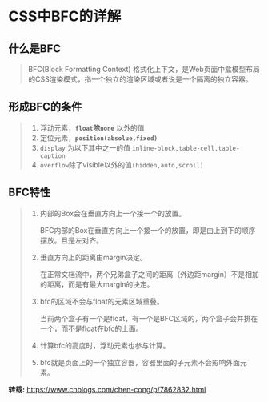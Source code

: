 # CSS中BFC的详解

## 什么是BFC

> BFC(Block Formatting Context) 格式化上下文，是Web页面中盒模型布局的CSS渲染模式，指一个独立的渲染区域或者说是一个隔离的独立容器。

## 形成BFC的条件

> 1. 浮动元素，**`float`**除**`none`** 以外的值
> 2. 定位元素，**`position(absolue,fixed)`** 
> 3. `display` 为以下其中之一的值 `inline-block,table-cell,table-caption` 
> 4. `overflow`除了visible以外的值`(hidden,auto,scroll)`

## BFC特性

> 1. 内部的Box会在垂直方向上一个接一个的放置。
>
>    BFC内部的Box在垂直方向上一个接一个的放置，即是由上到下的顺序摆放。且是左对齐。
>
> 2. 垂直方向上的距离由margin决定。
>
>    在正常文档流中，两个兄弟盒子之间的距离（外边距margin）不是相加的距离，而是有最大margin的决定。
>
> 3. bfc的区域不会与float的元素区域重叠。
>
>    当前两个盒子有一个是float，有一个是BFC区域的，两个盒子会并排在一个，而不是float在bfc的上面。
>
> 4. 计算bfc的高度时，浮动元素也参与计算。
>
> 5. bfc就是页面上的一个独立容器，容器里面的子元素不会影响外面元素。
>
>
>
**转载:** https://www.cnblogs.com/chen-cong/p/7862832.html